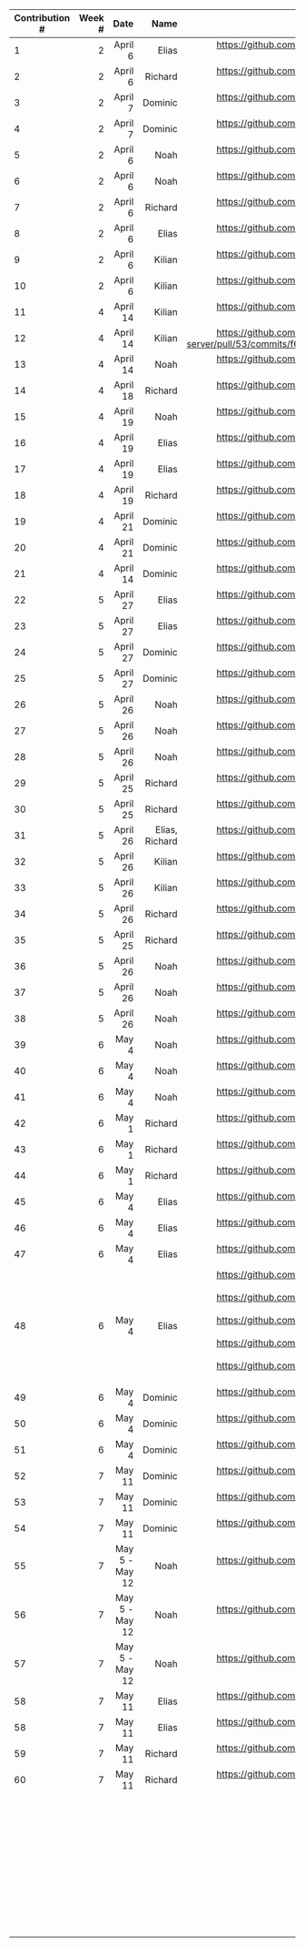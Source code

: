 | Contribution # |  Week # |                          Date |               Name |                                                                                                                                                                                                                                                                                                                                                                                                                                                                                                                                                                                                                                                                                                                                                                      GitHub Issue |
|----------------|--------:|------------------------------:|-------------------:|----------------------------------------------------------------------------------------------------------------------------------------------------------------------------------------------------------------------------------------------------------------------------------------------------------------------------------------------------------------------------------------------------------------------------------------------------------------------------------------------------------------------------------------------------------------------------------------------------------------------------------------------------------------------------------------------------------------------------------------------------------------------------------:|
| 1              |  2    	 |                       April 6 |              Elias |                                                                                                                                                                                                                                                                                                                                                                                                                                                                                                                                                                                                                                                                                                       https://github.com/sopra-fs23-group-27/sopra-fs23-group-27-server/issues/47 |
| 2              |  2    	 |                       April 6 |            Richard |                                                                                                                                                                                                                                                                                                                                                                                                                                                                                                                                                                                                                                                                                                       https://github.com/sopra-fs23-group-27/sopra-fs23-group-27-server/issues/20 |
| 3              |  2    	 |                       April 7 |            Dominic |                                                                                                                                                                                                                                                                                                                                                                                                                                                                                                                                                                                                                                                                                                       https://github.com/sopra-fs23-group-27/sopra-fs23-group-27-client/issues/16 |
| 4              |  2    	 |                       April 7 |            Dominic |                                                                                                                                                                                                                                                                                                                                                                                                                                                                                                                                                                                                                                                                                                       https://github.com/sopra-fs23-group-27/sopra-fs23-group-27-client/issues/14 |
| 5              |  2    	 |                       April 6 |               Noah |                                                                                                                                                                                                                                                                                                                                                                                                                                                                                                                                                                                                                                                                                                       https://github.com/sopra-fs23-group-27/sopra-fs23-group-27-client/issues/33 |
| 6              |  2    	 |                       April 6 |               Noah |                                                                                                                                                                                                                                                                                                                                                                                                                                                                                                                                                                                                                                                                                                        https://github.com/sopra-fs23-group-27/sopra-fs23-group-27-client/issues/7 |
| 7              |  2    	 |                       April 6 |            Richard |                                                                                                                                                                                                                                                                                                                                                                                                                                                                                                                                                                                                                                                                                                       https://github.com/sopra-fs23-group-27/sopra-fs23-group-27-server/issues/21 |
| 8              |  2    	 |                       April 6 |              Elias |                                                                                                                                                                                                                                                                                                                                                                                                                                                                                                                                                                                                                                                                                                       https://github.com/sopra-fs23-group-27/sopra-fs23-group-27-server/issues/41 |
| 9              | 2     	 |                       April 6 |             Kilian |                                                                                                                                                                                                                                                                                                                                                                                                                                                                                                                                                                                                                                                                                                         https://github.com/sopra-fs23-group-27/sopra-fs23-group-27-server/pull/49 |
| 10             | 2     	 |                       April 6 |             Kilian |                                                                                                                                                                                                                                                                                                                                                                                                                                                                                                                                                                                                                                                                                                       https://github.com/sopra-fs23-group-27/sopra-fs23-group-27-server/issues/39 |
| 11             | 4     	 |                      April 14 |             Kilian |                                                                                                                                                                                                                                                                                                                                                                                                                                                                                                                                                                                                                                                                                                         https://github.com/sopra-fs23-group-27/sopra-fs23-group-27-server/pull/53 |
| 12             | 4     	 |                      April 14 |             Kilian |                                                                                                                                                                                                                                                                                                                                                                                                                                                                                                                                                                                                                                                        https://github.com/sopra-fs23-group-27/sopra-fs23-group-27-server/pull/53/commits/f6b90cb79974c3dbefcfec51df9da42a721c3aba |
| 13             |       4 |                      April 14 |               Noah |                                                                                                                                                                                                                                                                                                                                                                                                                                                                                                                                                                                                                                                                                                        https://github.com/sopra-fs23-group-27/sopra-fs23-group-27-client/issues/8 |
| 14             |  4    	 |                      April 18 |            Richard |                                                                                                                                                                                                                                                                                                                                                                                                                                                                                                                                                                                                                                                                                                       https://github.com/sopra-fs23-group-27/sopra-fs23-group-27-server/issues/44 |
| 15             | 4     	 |                      April 19 |               Noah |                                                                                                                                                                                                                                                                                                                                                                                                                                                                                                                                                                                                                                                                                                       https://github.com/sopra-fs23-group-27/sopra-fs23-group-27-client/issues/12 |
| 16             |       4 |                      April 19 |              Elias |                                                                                                                                                                                                                                                                                                                                                                                                                                                                                                                                                                                                                                                                                                       https://github.com/sopra-fs23-group-27/sopra-fs23-group-27-server/issues/57 |
| 17             |       4 |                      April 19 |              Elias |                                                                                                                                                                                                                                                                                                                                                                                                                                                                                                                                                                                                                                                                                                       https://github.com/sopra-fs23-group-27/sopra-fs23-group-27-server/issues/48 |
| 18             |  4    	 |                      April 19 |            Richard |                                                                                                                                                                                                                                                                                                                                                                                                                                                                                                                                                                                                                                                                                                       https://github.com/sopra-fs23-group-27/sopra-fs23-group-27-server/issues/56 |
| 19	            |       4 |                      April 21 |            Dominic |                                                                                                                                                                                                                                                                                                                                                                                                                                                                                                                                                                                                                                                                                                        https://github.com/sopra-fs23-group-27/sopra-fs23-group-27-client/issues/1 |
| 20             | 4     	 |                      April 21 |            Dominic |                                                                                                                                                                                                                                                                                                                                                                                                                                                                                                                                                                                                                                                                                                        https://github.com/sopra-fs23-group-27/sopra-fs23-group-27-client/issues/2 |
| 21             | 4     	 |                      April 14 |            Dominic |                                                                                                                                                                                                                                                                                                                                                                                                                                                                                                                                                                                                                                                                                                       https://github.com/sopra-fs23-group-27/sopra-fs23-group-27-client/issues/15 |
| 22	            |       5 |                      April 27 |              Elias |                                                                                                                                                                                                                                                                                                                                                                                                                                                                                                                                                                                                                                                                                                       https://github.com/sopra-fs23-group-27/sopra-fs23-group-27-server/issues/40 |
| 23	            |       5 |                      April 27 |              Elias |                                                                                                                                                                                                                                                                                                                                                                                                                                                                                                                                                                                                                                                                                                       https://github.com/sopra-fs23-group-27/sopra-fs23-group-27-server/issues/43 |
| 24             |    5  	 |                      April 27 |            Dominic |                                                                                                                                                                                                                                                                                                                                                                                                                                                                                                                                                                                                                                                                                                       https://github.com/sopra-fs23-group-27/sopra-fs23-group-27-client/issues/32 |                                                                                                                                                                                                                                                       |
| 25	            |    5  	 |                      April 27 |            Dominic |                                                                                                                                                                                                                                                                                                                                                                                                                                                                                                                                                                                                                                                                                                       https://github.com/sopra-fs23-group-27/sopra-fs23-group-27-client/issues/26 |                                                                                                                                                                                                                                         |
| 26             |    5  	 |                      April 26 |               Noah |                                                                                                                                                                                                                                                                                                                                                                                                                                                                                                                                                                                                                                                                                                       https://github.com/sopra-fs23-group-27/sopra-fs23-group-27-client/issues/11 |
| 27             |    5  	 |                      April 26 |               Noah |                                                                                                                                                                                                                                                                                                                                                                                                                                                                                                                                                                                                                                                                                                       https://github.com/sopra-fs23-group-27/sopra-fs23-group-27-client/issues/30 |
| 28             |    5  	 |                      April 26 |               Noah |                                                                                                                                                                                                                                                                                                                                                                                                                                                                                                                                                                                                                                                                                                       https://github.com/sopra-fs23-group-27/sopra-fs23-group-27-client/issues/31 |
| 29             |      5	 |                      April 25 |            Richard |                                                                                                                                                                                                                                                                                                                                                                                                                                                                                                                                                                                                                                                                                                       https://github.com/sopra-fs23-group-27/sopra-fs23-group-27-server/issues/60 |
| 30             |      5	 |                      April 25 |            Richard |                                                                                                                                                                                                                                                                                                                                                                                                                                                                                                                                                                                                                                                                                                       https://github.com/sopra-fs23-group-27/sopra-fs23-group-27-server/issues/63 |
| 31             |      5	 |                      April 26 |     Elias, Richard |                                                                                                                                                                                                                                                                                                                                                                                                                                                                                                                                                                                                                                                                                                       https://github.com/sopra-fs23-group-27/sopra-fs23-group-27-server/issues/67 |
| 32             |      5	 |                      April 26 |             Kilian |                                                                                                                                                                                                                                                                                                                                                                                                                                                                                                                                                                                                                                                                                                         https://github.com/sopra-fs23-group-27/sopra-fs23-group-27-server/pull/61 |
| 33             |      5	 |                      April 26 |             Kilian |                                                                                                                                                                                                                                                                                                                                                                                                                                                                                                                                                                                                                                                                                                       https://github.com/sopra-fs23-group-27/sopra-fs23-group-27-server/issues/70 |
| 34             |      5	 |                      April 26 |            Richard |                                                                                                                                                                                                                                                                                                                                                                                                                                                                                                                                                                                                                                                                                                       https://github.com/sopra-fs23-group-27/sopra-fs23-group-27-server/issues/71 |
| 35             |      5	 |                      April 25 |            Richard |                                                                                                                                                                                                                                                                                                                                                                                                                                                                                                                                                                                                                                                                                                       https://github.com/sopra-fs23-group-27/sopra-fs23-group-27-server/issues/73 |                                                                                                                                                                                                                                                                                                                                                	 |
| 36             |      5	 |                      April 26 |               Noah |                                                                                                                                                                                                                                                                                                                                                                                                                                                                                                                                                                                                                                                                                                        https://github.com/sopra-fs23-group-27/sopra-fs23-group-27-client/issues/9 |                                                                                                                                                                                                                                                                                                                                              	 |
| 37             |      5	 |                      April 26 |               Noah |                                                                                                                                                                                                                                                                                                                                                                                                                                                                                                                                                                                                                                                                                                       https://github.com/sopra-fs23-group-27/sopra-fs23-group-27-client/issues/10 |                                                                                                                                                                                                                                                                                                                                                 	
| 38             |      5	 |                      April 26 |               Noah |                                                                                                                                                                                                                                                                                                                                                                                                                                                                                                                                                                                                                                                                                                       https://github.com/sopra-fs23-group-27/sopra-fs23-group-27-client/issues/13 |                                                                                                                                                                                                                                                                                                                                                  	
| 39             |      6	 |                         May 4 |               Noah |                                                                                                                                                                                                                                                                                                                                                                                                                                                                                                                                                                                                                                                                                                       https://github.com/sopra-fs23-group-27/sopra-fs23-group-27-client/issues/20 |                                                                                                                                                                                                                                                                                                                                                   	 
| 40             |      6	 |                         May 4 |               Noah |                                                                                                                                                                                                                                                                                                                                                                                                                                                                                                                                                                                                                                                                                                       https://github.com/sopra-fs23-group-27/sopra-fs23-group-27-client/issues/20 |                                                                                                                                                                                                                                                                                                                                                   	 
| 41             |      6	 |                         May 4 |               Noah |                                                                                                                                                                                                                                                                                                                                                                                                                                                                                                                                                                                                                                                                                                       https://github.com/sopra-fs23-group-27/sopra-fs23-group-27-client/issues/23 |                                                                                                                                                                                                                                                                                                                                                    	 |
| 42             |      6	 |                         May 1 |            Richard |                                                                                                                                                                                                                                                                                                                                                                                                                                                                                                                                                                                                                                                                                                       https://github.com/sopra-fs23-group-27/sopra-fs23-group-27-server/issues/74 |                                                                                                                                                                                                                                                                                                                                                	 |
| 43             |      6	 |                         May 1 |            Richard |                                                                                                                                                                                                                                                                                                                                                                                                                                                                                                                                                                                                                                                                                                       https://github.com/sopra-fs23-group-27/sopra-fs23-group-27-server/issues/92 |                                                                                                                                                                                                                                                                                                                                                	 |
| 44             |      6	 |                         May 1 |            Richard |                                                                                                                                                                                                                                                                                                                                                                                                                                                                                                                                                                                                                                                                                                       https://github.com/sopra-fs23-group-27/sopra-fs23-group-27-server/issues/78 |                                                                                                                                                                                                                                                                                                                                                	 |
| 45	            |      6	 |                        May 4	 |             Elias	 |                                                                                                                                                                                                                                                                                                                                                                                                                                                                                                                                                                                                                     https://github.com/sopra-fs23-group-27/sopra-fs23-group-27-server/issues/91                                                                                 	 |
| 46	            |      6	 |                        May 4	 |             Elias	 |                                                                                                                                                                                                                                                                                                                                                                                                                                                                                                                                                                                                                                                                                                      https://github.com/sopra-fs23-group-27/sopra-fs23-group-27-server/issues/46	 |
| 47	            |      6	 |                        May 4	 |             Elias	 |                                                                                                                                                                                                                                                                                                                                                                                                                                                                                                                                                                                                                                                                                                      https://github.com/sopra-fs23-group-27/sopra-fs23-group-27-server/issues/90	 |
| 48	            |      6	 |                        May 4	 |             Elias	 |                                                                                                                                                                                                                                                                                                                                                       https://github.com/sopra-fs23-group-27/sopra-fs23-group-27-server/issues/98 <br/> https://github.com/sopra-fs23-group-27/sopra-fs23-group-27-server/issues/81  <br/>  https://github.com/sopra-fs23-group-27/sopra-fs23-group-27-server/issues/82  <br/>  https://github.com/sopra-fs23-group-27/sopra-fs23-group-27-server/issues/97  <br/>  https://github.com/sopra-fs23-group-27/sopra-fs23-group-27-server/issues/101	 |
| 49             |     6 	 |                      May 4  	 |           Dominic	 |                                                                                                                                                                                                                                                                                                                                                                                                                                                                                                                                                                                                                                                                                                       https://github.com/sopra-fs23-group-27/sopra-fs23-group-27-client/issues/24 |
| 50             |    6  	 |                       May 4 	 |          Dominic 	 |                                                                                                                                                                                                                                                                                                        https://github.com/sopra-fs23-group-27/sopra-fs23-group-27-client/issues/21                                                                                                                                                                                                                                                                                                                                                                                              	 |
| 	51            |      6	 |                        May 4	 |          Dominic 	 |                                                                                                                                                                                                                                                                                                               https://github.com/sopra-fs23-group-27/sopra-fs23-group-27-client/issues/57                                                                                                                                                                                                                                                                                                                                                                                       	 |
| 	52            |      7	 |                      May 11 	 |         Dominic  	 |                                                                                                                                                                                                                                                                                                  https://github.com/sopra-fs23-group-27/sopra-fs23-group-27-client/issues/27                                                                                                                                                                                                                                                                                                                                                                                                    	 |
| 	53            |      7	 |                      May 11 	 |          Dominic 	 |                                                                                                                                                                                                                                                                                                   https://github.com/sopra-fs23-group-27/sopra-fs23-group-27-client/issues/22                                                                                                                                                                                                                                                                                                                                                                                                   	 |
| 54             |      7	 |                       May 11	 |           Dominic	 |                                                                                                                                                                                                                                                                                                     https://github.com/sopra-fs23-group-27/sopra-fs23-group-27-client/issues/4                                                                                                                                                                                                                                                                                                                                                                                                  	 |
| 55             |      7	 |                May 5 - May 12 |               Noah |                                                                                                                                                                                                                                                                                                                                                                                                                                                                                                                                                                                                                                                                                                       https://github.com/sopra-fs23-group-27/sopra-fs23-group-27-client/issues/19 |                                                                                                                                                                                                                                                                                                                                                   	 
| 56             |      7	 |                May 5 - May 12 |               Noah |                                                                                                                                                                                                                                                                                                                                                                                                                                                                                                                                                                                                                                                                                                       https://github.com/sopra-fs23-group-27/sopra-fs23-group-27-client/issues/23 |                                                                                                                                                                                                                                                                                                                                                   	 
| 57             |      7	 |                May 5 - May 12 |               Noah |                                                                                                                                                                                                                                                                                                                                                                                                                                                                                                                                                                                                                                                                                                       https://github.com/sopra-fs23-group-27/sopra-fs23-group-27-client/issues/56 |                                                                                                                                                                                                                                                                                                                                                    	 |
| 	   58         |    7  	 | May 11                      	 |      Elias       	 |                                                                                                                                                                                                                          https://github.com/sopra-fs23-group-27/sopra-fs23-group-27-server/issues/85                                                                                                                                                                                                                                                                                                                                                                                                                                                                            	 |
| 	        58    |      7	 |                       May 11	 |             Elias	 |                                                                                                                                                 https://github.com/sopra-fs23-group-27/sopra-fs23-group-27-server/issues/109                                                                                                                                                                                                                                                                                                                                                                                                                                                                                                                                                    	 |
| 	     59       |     7 	 |                    May 11   	 | Richard          	 |                                                                       https://github.com/sopra-fs23-group-27/sopra-fs23-group-27-server/issues/77                                                                                                                                                                                                                                                                                                                                                                                                                                                                                                                                                                                                                               	 |
| 	       60     |     7 	 |                    May 11   	 | Richard          	 | https://github.com/sopra-fs23-group-27/sopra-fs23-group-27-server/issues/84                                                                                                                                                                                                                                                                                                                                                                                                                                                                                                                                                                                                                                                                                                     	 |
| 	              |       	 |                             	 |                  	 |                                                                                                                                                                                                                                                                                                                                                                                                                                                                                                                                                                                                                                                                                                                                                                                 	 |
| 	              |       	 |                             	 |                  	 |                                                                                                                                                                                                                                                                                                                                                                                                                                                                                                                                                                                                                                                                                                                                                                                 	 |
| 	              |       	 |                             	 |                  	 |                                                                                                                                                                                                                                                                                                                                                                                                                                                                                                                                                                                                                                                                                                                                                                                 	 |
| 	              |       	 |                             	 |                  	 |                                                                                                                                                                                                                                                                                                                                                                                                                                                                                                                                                                                                                                                                                                                                                                                 	 |
| 	              |       	 |                             	 |                  	 |                                                                                                                                                                                                                                                                                                                                                                                                                                                                                                                                                                                                                                                                                                                                                                                 	 |
| 	              |       	 |                             	 |                  	 |                                                                                                                                                                                                                                                                                                                                                                                                                                                                                                                                                                                                                                                                                                                                                                                 	 |
| 	              |       	 |                             	 |                  	 |                                                                                                                                                                                                                                                                                                                                                                                                                                                                                                                                                                                                                                                                                                                                                                                 	 |
| 	              |       	 |                             	 |                  	 |                                                                                                                                                                                                                                                                                                                                                                                                                                                                                                                                                                                                                                                                                                                                                                                 	 |
| 	              |       	 |                             	 |                  	 |                                                                                                                                                                                                                                                                                                                                                                                                                                                                                                                                                                                                                                                                                                                                                                                 	 |
| 	              |       	 |                             	 |                  	 |                                                                                                                                                                                                                                                                                                                                                                                                                                                                                                                                                                                                                                                                                                                                                                                 	 |
| 	              |       	 |                             	 |                  	 |                                                                                                                                                                                                                                                                                                                                                                                                                                                                                                                                                                                                                                                                                                                                                                                 	 |
| 	              |       	 |                             	 |                  	 |                                                                                                                                                                                                                                                                                                                                                                                                                                                                                                                                                                                                                                                                                                                                                                                 	 |
| 	              |       	 |                             	 |                  	 |                                                                                                                                                                                                                                                                                                                                                                                                                                                                                                                                                                                                                                                                                                                                                                                 	 |
| 	              |       	 |                             	 |                  	 |                                                                                                                                                                                                                                                                                                                                                                                                                                                                                                                                                                                                                                                                                                                                                                                 	 |
| 	              |       	 |                             	 |                  	 |                                                                                                                                                                                                                                                                                                                                                                                                                                                                                                                                                                                                                                                                                                                                                                                 	 |
| 	              |       	 |                             	 |                  	 |                                                                                                                                                                                                                                                                                                                                                                                                                                                                                                                                                                                                                                                                                                                                                                                 	 |
| 	              |       	 |                             	 |                  	 |                                                                                                                                                                                                                                                                                                                                                                                                                                                                                                                                                                                                                                                                                                                                                                                 	 |
| 	              |       	 |                             	 |                  	 |                                                                                                                                                                                                                                                                                                                                                                                                                                                                                                                                                                                                                                                                                                                                                                                 	 |
| 	              |       	 |                             	 |                  	 |                                                                                                                                                                                                                                                                                                                                                                                                                                                                                                                                                                                                                                                                                                                                                                                 	 |
| 	              |       	 |                             	 |                  	 |                                                                                                                                                                                                                                                                                                                                                                                                                                                                                                                                                                                                                                                                                                                                                                                 	 |
| 	              |       	 |                             	 |                  	 |                                                                                                                                                                                                                                                                                                                                                                                                                                                                                                                                                                                                                                                                                                                                                                                 	 |
| 	              |       	 |                             	 |                  	 |                                                                                                                                                                                                                                                                                                                                                                                                                                                                                                                                                                                                                                                                                                                                                                                 	 |
| 	              |       	 |                             	 |                  	 |                                                                                                                                                                                                                                                                                                                                                                                                                                                                                                                                                                                                                                                                                                                                                                                 	 |
| 	              |       	 |                             	 |                  	 |                                                                                                                                                                                                                                                                                                                                                                                                                                                                                                                                                                                                                                                                                                                                                                                 	 |
| 	              |       	 |                             	 |                  	 |                                                                                                                                                                                                                                                                                                                                                                                                                                                                                                                                                                                                                                                                                                                                                                                 	 |
| 	              |       	 |                             	 |                  	 |                                                                                                                                                                                                                                                                                                                                                                                                                                                                                                                                                                                                                                                                                                                                                                                 	 |
| 	              |       	 |                             	 |                  	 |                                                                                                                                                                                                                                                                                                                                                                                                                                                                                                                                                                                                                                                                                                                                                                                 	 |
| 	              |       	 |                             	 |                  	 |                                                                                                                                                                                                                                                                                                                                                                                                                                                                                                                                                                                                                                                                                                                                                                                 	 |
| 	              |       	 |                             	 |                  	 |                                                                                                                                                                                                                                                                                                                                                                                                                                                                                                                                                                                                                                                                                                                                                                                 	 |
| 	              |       	 |                             	 |                  	 |                                                                                                                                                                                                                                                                                                                                                                                                                                                                                                                                                                                                                                                                                                                                                                                 	 |
| 	              |       	 |                             	 |                  	 |                                                                                                                                                                                                                                                                                                                                                                                                                                                                                                                                                                                                                                                                                                                                                                                 	 |
| 	              |       	 |                             	 |                  	 |                                                                                                                                                                                                                                                                                                                                                                                                                                                                                                                                                                                                                                                                                                                                                                                 	 |
| 	              |       	 |                             	 |                  	 |                                                                                                                                                                                                                                                                                                                                                                                                                                                                                                                                                                                                                                                                                                                                                                                 	 |
| 	              |       	 |                             	 |                  	 |                                                                                                                                                                                                                                                                                                                                                                                                                                                                                                                                                                                                                                                                                                                                                                                 	 |
| 	              |       	 |                             	 |                  	 |                                                                                                                                                                                                                                                                                                                                                                                                                                                                                                                                                                                                                                                                                                                                                                                 	 |
| 	              |       	 |                             	 |                  	 |                                                                                                                                                                                                                                                                                                                                                                                                                                                                                                                                                                                                                                                                                                                                                                                 	 |
| 	              |       	 |                             	 |                  	 |                                                                                                                                                                                                                                                                                                                                                                                                                                                                                                                                                                                                                                                                                                                                                                                 	 |
| 	              |       	 |                             	 |                  	 |                                                                                                                                                                                                                                                                                                                                                                                                                                                                                                                                                                                                                                                                                                                                                                                 	 |
| 	              |       	 |                             	 |                  	 |                                                                                                                                                                                                                                                                                                                                                                                                                                                                                                                                                                                                                                                                                                                                                                                 	 |
| 	              |       	 |                             	 |                  	 |                                                                                                                                                                                                                                                                                                                                                                                                                                                                                                                                                                                                                                                                                                                                                                                 	 |
| 	              |       	 |                             	 |                  	 |                                                                                                                                                                                                                                                                                                                                                                                                                                                                                                                                                                                                                                                                                                                                                                                 	 |
| 	              |       	 |                             	 |                  	 |                                                                                                                                                                                                                                                                                                                                                                                                                                                                                                                                                                                                                                                                                                                                                                                 	 |
